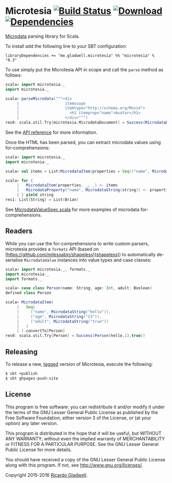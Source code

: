 # Microtesia [![Build Status](https://travis-ci.org/rgladwell/microtesia.svg)](https://travis-ci.org/rgladwell/microtesia) [ ![Download](https://api.bintray.com/packages/rgladwell/maven/microtesia/images/download.svg) ](https://bintray.com/rgladwell/maven/microtesia/_latestVersion) [![Dependencies](https://app.updateimpact.com/badge/702556651743481856/microtesia.svg?config=runtime)](https://app.updateimpact.com/latest/702556651743481856/microtesia)

[Microdata](http://www.w3.org/TR/microdata/) parsing library for
Scala.

To install add the following line to your SBT configuration:

```
libraryDependencies += "me.gladwell.microtesia" %% "microtesia" % "0.3"
```

To use simply put the Microtesia API in scope and call the `parse`
method as follows:

```scala
scala> import microtesia._
import microtesia._

scala> parseMicrodata("""<div
     |                    itemscope
     |                    itemtype="http://schema.org/Movie">
     |                      <h1 itemprop="name">Avatar</h1>
     |                    </div>""")
res0: scala.util.Try[microtesia.MicrodataDocument] = Success(MicrodataDocument(List(MicrodataItem(List((name,MicrodataString(Avatar))),Some(http://schema.org/Movie),None))))
```

See the [API reference](http://rgladwell.github.io/microtesia/latest/api) for
more information.

Once the HTML has been parsed, you can extract microdata values using for-comprehensions:

```scala
scala> import microtesia._
import microtesia._

scala> val items = List(MicrodataItem(properties = Seq(("name", MicrodataString("Brian")))))

scala> for {
     |   MicrodataItem(properties, _, _) <- items
     |   MicrodataProperty("name", MicrodataString(string)) <- properties
     | } yield string
res1: List[String] = List(Brian)
```

See [MicrodataValueSpec.scala](https://github.com/rgladwell/microtesia/blob/master/src/test/scala/microtesia/MicrodataValueSpec.scala) for more examples of microdata for-comprehensions.

## Readers

While you can use the for-comprehensions to write custom parsers, microtesia provides a `formats` API (based on [https://github.com/milessabin/shapeless](shapeless)) to automatically de-serialise `MicrodataValue` instances into value types and case classes:

```scala
scala> import microtesia._, formats._
import microtesia._
import formats._

scala> case class Person(name: String, age: Int, adult: Boolean)
defined class Person

scala> MicrodataItem(
     |   Seq(
     |     ("name", MicrodataString("hello")),
     |     ("age", MicrodataString("13")),
     |     ("adult", MicrodataString("true"))
     |   )
     | ).convertTo[Person]
res0: scala.util.Try[Person] = Success(Person(hello,13,true))
```

## Releasing

To release a new, [tagged](https://git-scm.com/book/en/v2/Git-Basics-Tagging) version of Microtesia, execute the following:

```sh
$ sbt +publish
$ sbt ghpages-push-site
```

## License

This program is free software: you can redistribute it and/or modify
it under the terms of the GNU Lesser General Public License as
published by the Free Software Foundation, either version 3 of the
License, or (at your option) any later version.

This program is distributed in the hope that it will be useful,
but WITHOUT ANY WARRANTY; without even the implied warranty of
MERCHANTABILITY or FITNESS FOR A PARTICULAR PURPOSE.  See the
GNU Lesser General Public License for more details.

You should have received a copy of the GNU Lesser General Public
License along with this program.  If not, see
<http://www.gnu.org/licenses/>.

Copyright 2015-2016 [Ricardo Gladwell](http://gladwell.me).
